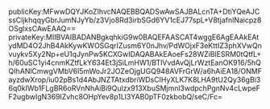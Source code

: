 publicKey:MFwwDQYJKoZIhvcNAQEBBQADSwAwSAJBALcnTA+DtiYQeAJCssCljkhqqyGbrJumNJyYb/z3Vjo8Rd3irbSGd6YV1cEJ77spL+V8tjafnlNaicpz8OSglxsCAwEAAQ==
privateKey:MIIBVAIBADANBgkqhkiG9w0BAQEFAASCAT4wggE6AgEAAkEAtydMD4O2JhB4AkKywKWOSGqrIZusm6Y0nJhv/PdWOjxF3eKttIZ3phXVwQnvuykv5Xy2Np+eU1qJynPw5KCXGwIDAQABAkEAoeFs28WZiBlESRM0tQtfL+h/60uSC1yi4cnmKZtfLkY634Et3jSiLmHW1/BTlVvdAvQjLrWztEanOK916/5hQQIhANlCmwgVMbV6l5mWoJr2JOZeOjgUGQ948AVFrGrW/a6hAiEA18/ONMFayzdwXrop/iu02pBs1d4AbJNZTAtxdbriWDsCIHyXLK7K8LHA9tU2Qy36gBi36q0kIWb1FLgBR6oRVnNhAiBi9Qulzx913XbuSMjmnl3wdpchPgnNv4cLwpeFF2ugbwIgN369IZvhc8OHpYev8p1Ll3YAB0pTF0zkbobQ/seC/Fc=
